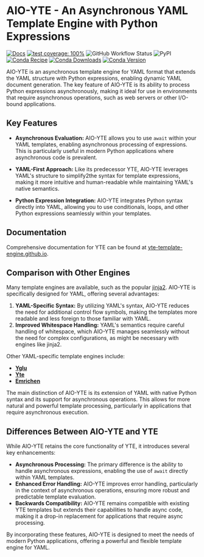 # AIO-YTE - An Asynchronous YAML Template Engine with Python Expressions

[![Docs](https://img.shields.io/badge/user-documentation-green)](https://yte-template-engine.github.io)
[![test coverage: 100%](https://img.shields.io/badge/test%20coverage-100%25-green)](https://github.com/yte-template-engine/yte/blob/main/pyproject.toml#L30)
![GitHub Workflow Status](https://img.shields.io/github/actions/workflow/status/yte-template-engine/yte/testing.yml?branch=main)
![PyPI](https://img.shields.io/pypi/v/yte)
[![Conda Recipe](https://img.shields.io/badge/recipe-yte-green.svg)](https://anaconda.org/conda-forge/yte)
[![Conda Downloads](https://img.shields.io/conda/dn/conda-forge/yte.svg)](https://anaconda.org/conda-forge/yte)
[![Conda Version](https://img.shields.io/conda/vn/conda-forge/yte.svg)](https://github.com/conda-forge/yte-feedstock)

AIO-YTE is an asynchronous template engine for YAML format that extends the YAML structure with Python expressions, enabling dynamic YAML document generation. The key feature of AIO-YTE is its ability to process Python expressions asynchronously, making it ideal for use in environments that require asynchronous operations, such as web servers or other I/O-bound applications.

## Key Features

- **Asynchronous Evaluation:** AIO-YTE allows you to use `await` within your YAML templates, enabling asynchronous processing of expressions. This is particularly useful in modern Python applications where asynchronous code is prevalent.
  
- **YAML-First Approach:** Like its predecessor YTE, AIO-YTE leverages YAML's structure to simplify2the syntax for template expressions, making it more intuitive and human-readable while maintaining YAML's native semantics.

- **Python Expression Integration:** AIO-YTE integrates Python syntax directly into YAML, allowing you to use conditionals, loops, and other Python expressions seamlessly within your templates.

## Documentation

Comprehensive documentation for YTE can be found at [yte-template-engine.github.io](https://yte-template-engine.github.io).

## Comparison with Other Engines

Many template engines are available, such as the popular [jinja2](https://jinja.palletsprojects.com). AIO-YTE is specifically designed for YAML, offering several advantages:

1. **YAML-Specific Syntax:** By utilizing YAML's syntax, AIO-YTE reduces the need for additional control flow symbols, making the templates more readable and less foreign to those familiar with YAML.
2. **Improved Whitespace Handling:** YAML's semantics require careful handling of whitespace, which AIO-YTE manages seamlessly without the need for complex configurations, as might be necessary with engines like jinja2.

Other YAML-specific template engines include:

- **[Yglu](https://yglu.io)**
- **[Yte](https://github.com/yte-template-engine/yte)**
- **[Emrichen](https://github.com/con2/emrichen)**

The main distinction of AIO-YTE is its extension of YAML with native Python syntax and its support for asynchronous operations. This allows for more natural and powerful template processing, particularly in applications that require asynchronous execution.

## Differences Between AIO-YTE and YTE

While AIO-YTE retains the core functionality of YTE, it introduces several key enhancements:

- **Asynchronous Processing:** The primary difference is the ability to handle asynchronous expressions, enabling the use of `await` directly within YAML templates.
- **Enhanced Error Handling:** AIO-YTE improves error handling, particularly in the context of asynchronous operations, ensuring more robust and predictable template evaluation.
- **Backwards Compatibility:** AIO-YTE remains compatible with existing YTE templates but extends their capabilities to handle async code, making it a drop-in replacement for applications that require async processing.

By incorporating these features, AIO-YTE is designed to meet the needs of modern Python applications, offering a powerful and flexible template engine for YAML.
